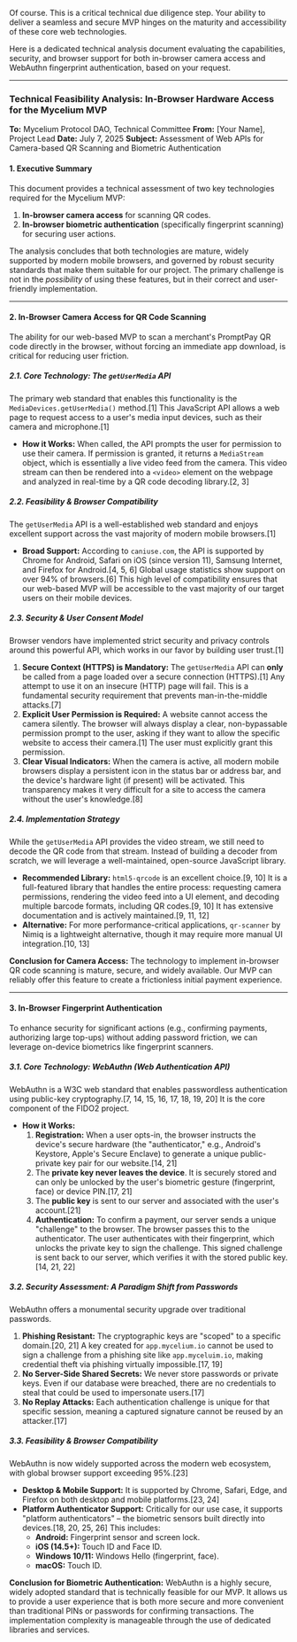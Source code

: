 Of course. This is a critical technical due diligence step. Your ability to deliver a seamless and secure MVP hinges on the maturity and accessibility of these core web technologies.

Here is a dedicated technical analysis document evaluating the capabilities, security, and browser support for both in-browser camera access and WebAuthn fingerprint authentication, based on your request.

---

### **Technical Feasibility Analysis: In-Browser Hardware Access for the Mycelium MVP**

**To:** Mycelium Protocol DAO, Technical Committee
**From:** [Your Name], Project Lead
**Date:** July 7, 2025
**Subject:** Assessment of Web APIs for Camera-based QR Scanning and Biometric Authentication

#### **1. Executive Summary**

This document provides a technical assessment of two key technologies required for the Mycelium MVP:
1.  **In-browser camera access** for scanning QR codes.
2.  **In-browser biometric authentication** (specifically fingerprint scanning) for securing user actions.

The analysis concludes that both technologies are mature, widely supported by modern mobile browsers, and governed by robust security standards that make them suitable for our project. The primary challenge is not in the *possibility* of using these features, but in their correct and user-friendly implementation.

---

#### **2. In-Browser Camera Access for QR Code Scanning**

The ability for our web-based MVP to scan a merchant's PromptPay QR code directly in the browser, without forcing an immediate app download, is critical for reducing user friction.

##### **2.1. Core Technology: The `getUserMedia` API**

The primary web standard that enables this functionality is the `MediaDevices.getUserMedia()` method.[1] This JavaScript API allows a web page to request access to a user's media input devices, such as their camera and microphone.[1]

*   **How it Works:** When called, the API prompts the user for permission to use their camera. If permission is granted, it returns a `MediaStream` object, which is essentially a live video feed from the camera. This video stream can then be rendered into a `<video>` element on the webpage and analyzed in real-time by a QR code decoding library.[2, 3]

##### **2.2. Feasibility & Browser Compatibility**

The `getUserMedia` API is a well-established web standard and enjoys excellent support across the vast majority of modern mobile browsers.[1]

*   **Broad Support:** According to `caniuse.com`, the API is supported by Chrome for Android, Safari on iOS (since version 11), Samsung Internet, and Firefox for Android.[4, 5, 6] Global usage statistics show support on over 94% of browsers.[6] This high level of compatibility ensures that our web-based MVP will be accessible to the vast majority of our target users on their mobile devices.

##### **2.3. Security & User Consent Model**

Browser vendors have implemented strict security and privacy controls around this powerful API, which works in our favor by building user trust.[1]

1.  **Secure Context (HTTPS) is Mandatory:** The `getUserMedia` API can **only** be called from a page loaded over a secure connection (HTTPS).[1] Any attempt to use it on an insecure (HTTP) page will fail. This is a fundamental security requirement that prevents man-in-the-middle attacks.[7]
2.  **Explicit User Permission is Required:** A website cannot access the camera silently. The browser will always display a clear, non-bypassable permission prompt to the user, asking if they want to allow the specific website to access their camera.[1] The user must explicitly grant this permission.
3.  **Clear Visual Indicators:** When the camera is active, all modern mobile browsers display a persistent icon in the status bar or address bar, and the device's hardware light (if present) will be activated. This transparency makes it very difficult for a site to access the camera without the user's knowledge.[8]

##### **2.4. Implementation Strategy**

While the `getUserMedia` API provides the video stream, we still need to decode the QR code from that stream. Instead of building a decoder from scratch, we will leverage a well-maintained, open-source JavaScript library.

*   **Recommended Library:** `html5-qrcode` is an excellent choice.[9, 10] It is a full-featured library that handles the entire process: requesting camera permissions, rendering the video feed into a UI element, and decoding multiple barcode formats, including QR codes.[9, 10] It has extensive documentation and is actively maintained.[9, 11, 12]
*   **Alternative:** For more performance-critical applications, `qr-scanner` by Nimiq is a lightweight alternative, though it may require more manual UI integration.[10, 13]

**Conclusion for Camera Access:** The technology to implement in-browser QR code scanning is mature, secure, and widely available. Our MVP can reliably offer this feature to create a frictionless initial payment experience.

---

#### **3. In-Browser Fingerprint Authentication**

To enhance security for significant actions (e.g., confirming payments, authorizing large top-ups) without adding password friction, we can leverage on-device biometrics like fingerprint scanners.

##### **3.1. Core Technology: WebAuthn (Web Authentication API)**

WebAuthn is a W3C web standard that enables passwordless authentication using public-key cryptography.[7, 14, 15, 16, 17, 18, 19, 20] It is the core component of the FIDO2 project.

*   **How it Works:**
    1.  **Registration:** When a user opts-in, the browser instructs the device's secure hardware (the "authenticator," e.g., Android's Keystore, Apple's Secure Enclave) to generate a unique public-private key pair for our website.[14, 21]
    2.  The **private key never leaves the device**. It is securely stored and can only be unlocked by the user's biometric gesture (fingerprint, face) or device PIN.[17, 21]
    3.  The **public key** is sent to our server and associated with the user's account.[21]
    4.  **Authentication:** To confirm a payment, our server sends a unique "challenge" to the browser. The browser passes this to the authenticator. The user authenticates with their fingerprint, which unlocks the private key to sign the challenge. This signed challenge is sent back to our server, which verifies it with the stored public key.[14, 21, 22]

##### **3.2. Security Assessment: A Paradigm Shift from Passwords**

WebAuthn offers a monumental security upgrade over traditional passwords.

1.  **Phishing Resistant:** The cryptographic keys are "scoped" to a specific domain.[20, 21] A key created for `app.mycelium.io` cannot be used to sign a challenge from a phishing site like `app.myceluim.io`, making credential theft via phishing virtually impossible.[17, 19]
2.  **No Server-Side Shared Secrets:** We never store passwords or private keys. Even if our database were breached, there are no credentials to steal that could be used to impersonate users.[17]
3.  **No Replay Attacks:** Each authentication challenge is unique for that specific session, meaning a captured signature cannot be reused by an attacker.[17]

##### **3.3. Feasibility & Browser Compatibility**

WebAuthn is now widely supported across the modern web ecosystem, with global browser support exceeding 95%.[23]

*   **Desktop & Mobile Support:** It is supported by Chrome, Safari, Edge, and Firefox on both desktop and mobile platforms.[23, 24]
*   **Platform Authenticator Support:** Critically for our use case, it supports "platform authenticators" – the biometric sensors built directly into devices.[18, 20, 25, 26] This includes:
    *   **Android:** Fingerprint sensor and screen lock.
    *   **iOS (14.5+):** Touch ID and Face ID.
    *   **Windows 10/11:** Windows Hello (fingerprint, face).
    *   **macOS:** Touch ID.

**Conclusion for Biometric Authentication:** WebAuthn is a highly secure, widely adopted standard that is technically feasible for our MVP. It allows us to provide a user experience that is both more secure and more convenient than traditional PINs or passwords for confirming transactions. The implementation complexity is manageable through the use of dedicated libraries and services.
